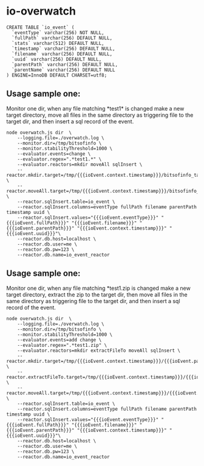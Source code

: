 # io-overwatch

```
CREATE TABLE `io_event` (
  `eventType` varchar(256) NOT NULL,
  `fullPath` varchar(256) DEFAULT NULL,
  `stats` varchar(512) DEFAULT NULL,
  `timestamp` varchar(256) DEFAULT NULL,
  `filename` varchar(256) DEFAULT NULL,
  `uuid` varchar(256) DEFAULT NULL,
  `parentPath` varchar(256) DEFAULT NULL,
  `parentName` varchar(256) DEFAULT NULL
) ENGINE=InnoDB DEFAULT CHARSET=utf8;
```

## Usage sample one:

Monitor one dir, when any file matching \*test1\* is changed
make a new target directory, move all files in the same directory
as triggering file to the target dir, and then insert a sql record
of the event.

```
node overwatch.js dir  \
	--logging.file=./overwatch.log \
	--monitor.dir=/tmp/bitsofinfo \
	--monitor.stabilityThreshold=1000 \
	--evaluator.events=change \
	--evaluator.regex=".*test1.*" \
	--evaluator.reactors=mkdir moveAll sqlInsert \
	--reactor.mkdir.target=/tmp/{{{ioEvent.context.timestamp}}}/bitsofinfo_target \
	--reactor.moveAll.target=/tmp/{{{ioEvent.context.timestamp}}}/bitsofinfo_target \
	--reactor.sqlInsert.table=io_event \
    --reactor.sqlInsert.columns=eventType fullPath filename parentPath timestamp uuid \
	--reactor.sqlInsert.values="{{{ioEvent.eventType}}}" "{{{ioEvent.fullPath}}}" "{{{ioEvent.filename}}}" "{{{ioEvent.parentPath}}}" "{{{ioEvent.context.timestamp}}}" "{{{ioEvent.uuid}}}"\
	--reactor.db.host=localhost \
	--reactor.db.user=me \
	--reactor.db.pw=123 \
	--reactor.db.name=io_event_reactor
```


## Usage sample one:

Monitor one dir, when any file matching \*test1.zip is changed
make a new target directory, extract the zip to the target dir, then move all files in the same directory
as triggering file to the target dir, and then insert a sql record
of the event.

```
node overwatch.js dir  \
	--logging.file=./overwatch.log \
	--monitor.dir=/tmp/bitsofinfo \
	--monitor.stabilityThreshold=1000 \
	--evaluator.events=add change \
	--evaluator.regex=".*test1.zip" \
	--evaluator.reactors=mkdir extractFileTo moveAll sqlInsert \
	--reactor.mkdir.target=/tmp/{{{ioEvent.context.timestamp}}}/{{{ioEvent.parentName}}}/bitsofinfo_target \
	--reactor.extractFileTo.target=/tmp/{{{ioEvent.context.timestamp}}}/{{{ioEvent.parentName}}}/bitsofinfo_target \
	--reactor.moveAll.target=/tmp/{{{ioEvent.context.timestamp}}}/{{{ioEvent.parentName}}}/bitsofinfo_target \
	--reactor.sqlInsert.table=io_event \
	--reactor.sqlInsert.columns=eventType fullPath filename parentPath timestamp uuid \
	--reactor.sqlInsert.values="{{{ioEvent.eventType}}}" "{{{ioEvent.fullPath}}}" "{{{ioEvent.filename}}}" "{{{ioEvent.parentPath}}}" "{{{ioEvent.context.timestamp}}}" "{{{ioEvent.uuid}}}"\
	--reactor.db.host=localhost \
	--reactor.db.user=me \
	--reactor.db.pw=123 \
	--reactor.db.name=io_event_reactor
```
